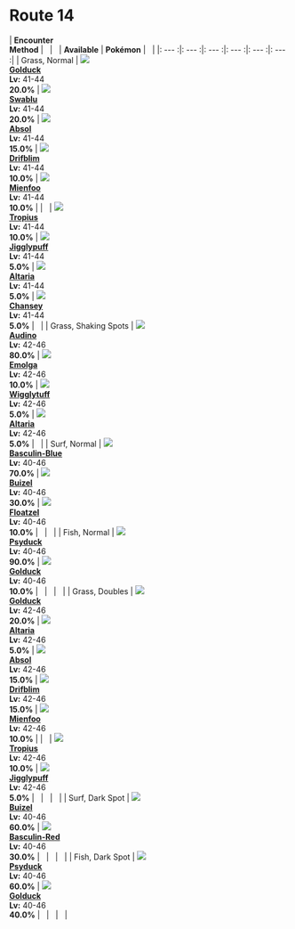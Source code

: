 # Route 14

| __Encounter<br>Method__ | &nbsp; | &nbsp; | __Available__ | __Pokémon__ | &nbsp; |
|: --- :|: --- :|: --- :|: --- :|: --- :|: --- :|
| Grass, Normal | ![][55] <br> __[Golduck]__ <br> __Lv:__ 41-44 <br> __20.0%__ | ![][333] <br> __[Swablu]__ <br> __Lv:__ 41-44 <br> __20.0%__ | ![][359] <br> __[Absol]__ <br> __Lv:__ 41-44 <br> __15.0%__ | ![][426] <br> __[Drifblim]__ <br> __Lv:__ 41-44 <br> __10.0%__ | ![][619] <br> __[Mienfoo]__ <br> __Lv:__ 41-44 <br> __10.0%__ |
| &nbsp; | ![][357] <br> __[Tropius]__ <br> __Lv:__ 41-44 <br> __10.0%__ | ![][39] <br> __[Jigglypuff]__ <br> __Lv:__ 41-44 <br> __5.0%__ | ![][334] <br> __[Altaria]__ <br> __Lv:__ 41-44 <br> __5.0%__ | ![][113] <br> __[Chansey]__ <br> __Lv:__ 41-44 <br> __5.0%__ | &nbsp; |
| Grass, Shaking Spots | ![][531] <br> __[Audino]__ <br> __Lv:__ 42-46 <br> __80.0%__ | ![][587] <br> __[Emolga]__ <br> __Lv:__ 42-46 <br> __10.0%__ | ![][40] <br> __[Wigglytuff]__ <br> __Lv:__ 42-46 <br> __5.0%__ | ![][334] <br> __[Altaria]__ <br> __Lv:__ 42-46 <br> __5.0%__ | &nbsp; |
| Surf, Normal | ![][550-blue] <br> __[Basculin-Blue]__ <br> __Lv:__ 40-46 <br> __70.0%__ | ![][418] <br> __[Buizel]__ <br> __Lv:__ 40-46 <br> __30.0%__ | ![][419] <br> __[Floatzel]__ <br> __Lv:__ 40-46 <br> __10.0%__ | &nbsp; | &nbsp; |
| Fish, Normal | ![][54] <br> __[Psyduck]__ <br> __Lv:__ 40-46 <br> __90.0%__ | ![][55] <br> __[Golduck]__ <br> __Lv:__ 40-46 <br> __10.0%__ | &nbsp; | &nbsp; | &nbsp; |
| Grass, Doubles | ![][55] <br> __[Golduck]__ <br> __Lv:__ 42-46 <br> __20.0%__ | ![][334] <br> __[Altaria]__ <br> __Lv:__ 42-46 <br> __5.0%__ | ![][359] <br> __[Absol]__ <br> __Lv:__ 42-46 <br> __15.0%__ | ![][426] <br> __[Drifblim]__ <br> __Lv:__ 42-46 <br> __15.0%__ | ![][619] <br> __[Mienfoo]__ <br> __Lv:__ 42-46 <br> __10.0%__ |
| &nbsp; | ![][357] <br> __[Tropius]__ <br> __Lv:__ 42-46 <br> __10.0%__ | ![][39] <br> __[Jigglypuff]__ <br> __Lv:__ 42-46 <br> __5.0%__ | &nbsp; | &nbsp; | &nbsp; |
| Surf, Dark Spot | ![][418] <br> __[Buizel]__ <br> __Lv:__ 40-46 <br> __60.0%__ | ![][550-red] <br> __[Basculin-Red]__ <br> __Lv:__ 40-46 <br> __30.0%__ | &nbsp; | &nbsp; | &nbsp; |
| Fish, Dark Spot | ![][54] <br> __[Psyduck]__ <br> __Lv:__ 40-46 <br> __60.0%__ | ![][55] <br> __[Golduck]__ <br> __Lv:__ 40-46 <br> __40.0%__ | &nbsp; | &nbsp; | &nbsp; |


[55]: ../img/animated/55.gif
[Golduck]: ../../pokemons/055/
[333]: ../img/animated/333.gif
[Swablu]: ../../pokemons/333/
[359]: ../img/animated/359.gif
[Absol]: ../../pokemons/359/
[426]: ../img/animated/426.gif
[Drifblim]: ../../pokemons/426/
[619]: ../img/animated/619.gif
[Mienfoo]: ../../pokemons/619/
[357]: ../img/animated/357.gif
[Tropius]: ../../pokemons/357/
[39]: ../img/animated/39.gif
[Jigglypuff]: ../../pokemons/039/
[334]: ../img/animated/334.gif
[Altaria]: ../../pokemons/334/
[113]: ../img/animated/113.gif
[Chansey]: ../../pokemons/113/
[531]: ../img/animated/531.gif
[Audino]: ../../pokemons/531/
[587]: ../img/animated/587.gif
[Emolga]: ../../pokemons/587/
[40]: ../img/animated/40.gif
[Wigglytuff]: ../../pokemons/040/
[550-blue]: ../img/animated/550-blue.gif
[Basculin-Blue]: ../../pokemons/550/
[418]: ../img/animated/418.gif
[Buizel]: ../../pokemons/418/
[419]: ../img/animated/419.gif
[Floatzel]: ../../pokemons/419/
[54]: ../img/animated/54.gif
[Psyduck]: ../../pokemons/054/
[550-red]: ../img/animated/550-red.gif
[Basculin-Red]: ../../pokemons/550/